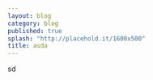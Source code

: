 ```yaml
---
layout: blog
category: blog
published: true
splash: "http://placehold.it/1600x500"
title: asda
---
```


sd